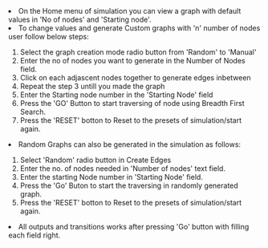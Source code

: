 <li>On the Home menu of simulation you can view a graph with default values in 'No of nodes' and 'Starting node'.</li>

<li>To change values and generate Custom graphs with 'n' number of nodes user follow below steps:</li>

1. Select the graph creation mode radio button from 'Random' to 'Manual'
2. Enter the no of nodes you want to generate in the Number of Nodes field.
3. Click on each adjascent nodes together to generate edges inbetween
4. Repeat the step 3 untill you made the graph
5. Enter the Starting node number in the 'Starting Node' field
6. Press the 'GO' Button to start traversing of node using Breadth First Search.
7. Press the 'RESET' botton to Reset to the presets of simulation/start again.

<li>Random Graphs can also be generated in the simulation as follows:</li>

1. Select 'Random' radio button in Create Edges
2. Enter the no. of nodes needed in 'Number of nodes' text field.
3. Enter the starting Node number in 'Starting Node' field.
4. Press the 'Go' Buton to start the traversing in randomly generated graph.
5. Press the 'RESET' botton to Reset to the presets of simulation/start again.

<li> All outputs and transitions works after pressing 'Go' button with filling each field right.</li>
